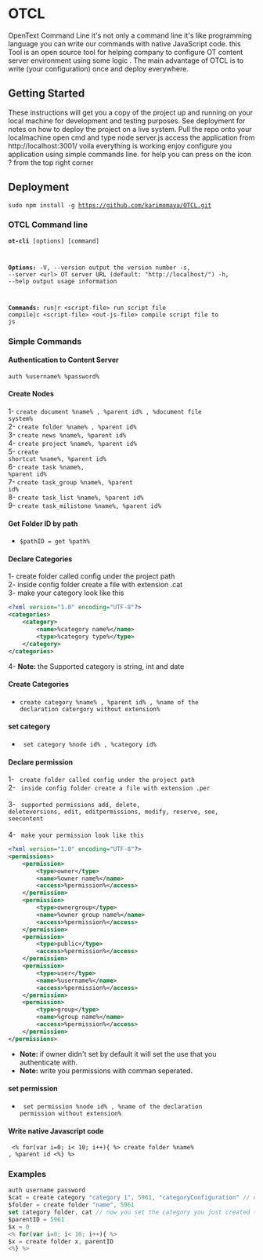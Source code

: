 # OTCL
OpenText Command Line it's not only a command line it's like programming language you can write our commands with native JavaScript code. this Tool is an open source tool for helping company to configure OT content server environment using some logic . The main advantage of OTCL is to write (your configuration) once and deploy everywhere.
## Getting Started
These instructions will get you a copy of the project up and running on your local machine for development and testing purposes. See deployment for notes on how to deploy the project on a live system.
Pull the repo onto your localmachine
open cmd and type node server.js
access the application from http://localhost:3001/
voila everything is working enjoy configure you application using simple commands line. for help you can press on the icon ? from the top right corner
## Deployment
<code>sudo npm install -g https://github.com/karimomaya/OTCL.git</code>

### OTCL Command line
<code>**ot-cli** [options] [command]

**Options:**
  -V, --version                          output the version number
  -s, --server \<url\>                     OT server URL (default: "http://localhost/")
  -h, --help                             output usage information

**Commands:**
  run|r \<script-file\>                    run script file
  compile|c \<script-file\> \<out-js-file\>  compile script file to js 
</code>

### Simple Commands 
#### Authentication to Content Server
<code>auth %username% %password%</code>
#### Create Nodes
1- <code>create document %name% , %parent id% , %document file system% </code> <br>
2- <code>create folder %name% , %parent id% </code> <br>
3- <code>create news %name%, %parent id%</code> <br>
4- <code>create project %name%, %parent id%</code> <br>
5- <code>create shortcut %name%, %parent id%</code> <br>
6- <code>create task %name%, %parent id%</code> <br>
7- <code>create task_group %name%, %parent id%</code> <br>
8- <code>create task_list %name%, %parent id%</code> <br>
9- <code>create task_milistone %name%, %parent id%</code> <br>
#### Get Folder ID by path
* <code>$pathID = get %path% </code> <br>
#### Declare Categories
1- create folder called config under the project path <br>
2- inside config folder create a file with extension .cat <br> 
3- make your category look like this <br>
```xml
<?xml version="1.0" encoding="UTF-8"?>
<categories>
	<category>
		<name>%category name%</name>
		<type>%category type%</type>
	</category>
</categories>
```
4- <b>Note: </b> the Supported category is string, int and date
#### Create Categories
* <code>create category %name% , %parent id% , %name of the declaration catergory without extension% </code> <br>
#### set category
* <code> set category %node id% , %category id% </code> <br>
#### Declare permission
1- <code> create folder called config under the project path </code> <br>
2- <code> inside config folder create a file with extension .per </code> <br>
3- <code> supported permissions add, delete, deleteversions, edit, editpermissions, modify, reserve, see, seecontent </code> <br>
4- <code> make your permission look like this </code> <br>
```xml
<?xml version="1.0" encoding="UTF-8"?>
<permissions>
	<permission>
		<type>owner</type>
		<name>%owner name%</name>
		<access>%permission%</access>
	</permission>
	<permission>
		<type>ownergroup</type>
		<name>%owner group name%</name>
		<access>%permission%</access>
	</permission>
	<permission>
		<type>public</type>
		<access>%permission%</access>
	</permission>
	<permission>
		<type>user</type>
		<name>%username%</name>
		<access>%permission%</access>
	</permission>
	<permission>
		<type>group</type>
		<name>%group name%</name>
		<access>%permission%</access>
	</permission>
</permissions>
```
* <b>Note: </b> if owner didn't set by default it will set the use that you authenticate with.
* <b>Note: </b> write you permissions with comman seperated.
#### set permission
* <code> set permission %node id% , %name of the declaration permission without extension% </code> <br>
#### Write native Javascript code
<code> <% for(var i=0; i< 10; i++){ %> create folder %name% , %parent id <%} %> </code>

### Examples 
```js
auth username password 
$cat = create category "category 1", 5961, "categoryConfiguration" // note that the variable cat hold the id of the category 
$folder = create folder "name", 5961
set category folder, cat // now you set the category you just created to the folder you just created :) 
$parentID = 5961
$x = 0
<% for(var i=0; i< 10; i++){ %> 
$x = create folder x, parentID 
<%} %>
```

